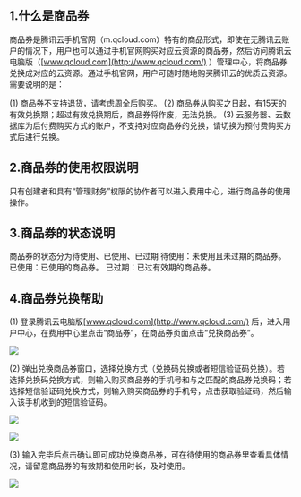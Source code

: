 ## 1.什么是商品券

商品券是腾讯云手机官网（m.qcloud.com）特有的商品形式，即使在无腾讯云账户的情况下，用户也可以通过手机官网购买对应云资源的商品券，然后访问腾讯云电脑版（[www.qcloud.com](http://www.qcloud.com/) ）管理中心，将商品券兑换成对应的云资源。通过手机官网，用户可随时随地购买腾讯云的优质云资源。
需要说明的是：

(1) 商品券不支持退货，请考虑周全后购买。
(2) 商品券从购买之日起，有15天的有效兑换期；超过有效兑换期后，商品券将作废，无法兑换。
(3) 云服务器、云数据库为后付费购买方式的账户，不支持对应商品券的兑换，请切换为预付费购买方式后进行兑换。

## 2.商品券的使用权限说明

只有创建者和具有“管理财务”权限的协作者可以进入费用中心，进行商品券的使用操作。

## 3.商品券的状态说明

商品券的状态分为待使用、已使用、已过期
待使用：未使用且未过期的商品券。
已使用：已使用的商品券。
已过期：已过有效期的商品券。

## 4.商品券兑换帮助

(1) 登录腾讯云电脑版[www.qcloud.com](http://www.qcloud.com/) 后，进入用户中心，在费用中心里点击“商品券”，在商品券页面点击“兑换商品券”。

![](//qzonestyle.gtimg.cn/qzone/vas/opensns/res/img/shangpinquan-1.png)

(2) 弹出兑换商品券窗口，选择兑换方式（兑换码兑换或者短信验证码兑换）。若选择兑换码兑换方式，则输入购买商品券的手机号和与之匹配的商品券兑换码；若选择短信验证码兑换方式，则输入购买商品券的手机号，点击获取验证码，然后输入该手机收到的短信验证码。

![](//qzonestyle.gtimg.cn/qzone/vas/opensns/res/img/shangpinquan-2.png)

![](//qzonestyle.gtimg.cn/qzone/vas/opensns/res/img/shangpinquan-3.png)

(3) 输入完毕后点击确认即可成功兑换商品券，可在待使用的商品券里查看具体情况，请留意商品券的有效期和使用时长，及时使用。

![](//qzonestyle.gtimg.cn/qzone/vas/opensns/res/img/shangpinquan-4.png)

